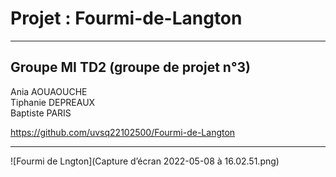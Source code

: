 # Projet : Fourmi-de-Langton

---------------------------------
## Groupe MI TD2 (groupe de projet n°3)
Ania AOUAOUCHE  
Tiphanie DEPREAUX  
Baptiste PARIS  
   
https://github.com/uvsq22102500/Fourmi-de-Langton
  
---------------------------------- 

![Fourmi de Lngton](Capture d’écran 2022-05-08 à 16.02.51.png)

